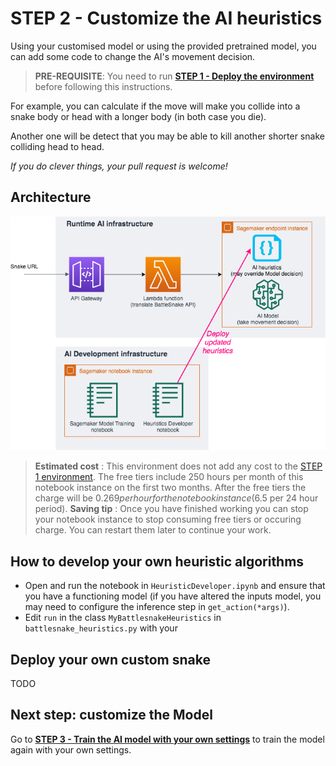 # STEP 2 - Customize the AI heuristics

Using your customised model or using the provided pretrained model, you can add some code to change the AI's movement decision. 

> __PRE-REQUISITE__: You need to run __[STEP 1 - Deploy the environment](DeployTheAIEndpoint.md)__ before following this instructions.

For example, you can calculate if the move will make you collide into a snake body or head with a longer body (in both case you die).

Another one will be detect that you may be able to kill another shorter snake colliding head to head.

_If you do clever things, your pull request is welcome!_

## Architecture

![Heuristic Dev Architecture](images/ArchitectureSagemakerBattleSnakeHeuristics.png "Heuristic Dev Architecture")

> __Estimated cost__ : This environment does not add any cost to the [STEP 1 environment](DeployTheAIEndpoint.md). The free tiers include 250 hours per month of this notebook instance on the first two months.
> After the free tiers the charge will be $0.269 per hour for the notebook instance ($6.5 per 24 hour period).
> __Saving tip__ : Once you have finished working you can stop your notebook instance to stop consuming free tiers or occuring charge. You can restart them later to continue your work.

## How to develop your own heuristic algorithms

- Open and run the notebook in `HeuristicDeveloper.ipynb` and ensure that you have a functioning model (if you have altered the inputs model, you may need to configure the inference step in `get_action(*args)`).
- Edit `run` in the class `MyBattlesnakeHeuristics` in `battlesnake_heuristics.py` with your 


## Deploy your own custom snake
TODO

## Next step: customize the Model

Go to __[STEP 3 - Train the AI model with your own settings](TrainModelAndDeploy.md)__ to train the model again with your own settings.